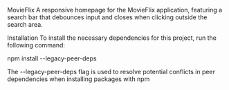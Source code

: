 MovieFlix
A responsive homepage for the MovieFlix application, featuring a search bar that debounces input and closes when clicking outside the search area.

Installation
To install the necessary dependencies for this project, run the following command:

npm install --legacy-peer-deps

The --legacy-peer-deps flag is used to resolve potential conflicts in peer dependencies when installing packages with npm
